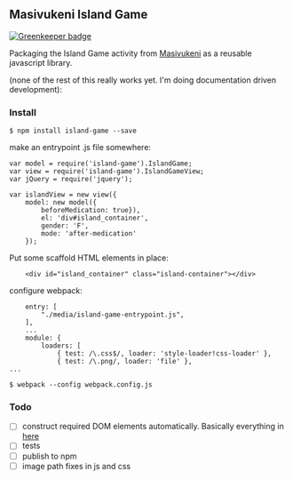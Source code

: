 ## Masivukeni Island Game

[![Greenkeeper badge](https://badges.greenkeeper.io/ccnmtl/island-game.svg)](https://greenkeeper.io/)

Packaging the Island Game activity from
[Masivukeni](https://github.com/ccnmtl/smart_sa/) as a reusable
javascript library.

(none of the rest of this really works yet. I'm doing documentation
driven development):

### Install 

    $ npm install island-game --save


make an entrypoint .js file somewhere:

```
var model = require('island-game').IslandGame;
var view = require('island-game').IslandGameView;
var jQuery = require('jquery');

var islandView = new view({
    model: new model({
        beforeMedication: true}),
        el: 'div#island_container',
		gender: 'F',
        mode: 'after-medication'
    });
```

Put some scaffold HTML elements in place:

```
    <div id="island_container" class="island-container"></div>
```

configure webpack:

```
    entry: [
        "./media/island-game-entrypoint.js",
	],
    ...
    module: {
        loaders: [
            { test: /\.css$/, loader: 'style-loader!css-loader' },
            { test: /\.png/, loader: 'file' },
...
```

```
$ webpack --config webpack.config.js
```

### Todo

* [ ] construct required DOM elements automatically. Basically
  everything in
  [here](https://github.com/ccnmtl/smart_sa/blob/master/smart_sa/island_game/templates/island_game/island.html)
* [ ] tests
* [ ] publish to npm
* [ ] image path fixes in js and css
